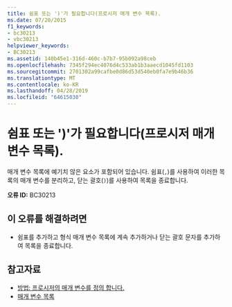 ```yaml
---
title: 쉼표 또는 ')'가 필요합니다(프로시저 매개 변수 목록).
ms.date: 07/20/2015
f1_keywords:
- bc30213
- vbc30213
helpviewer_keywords:
- BC30213
ms.assetid: 140b45e1-316d-460c-b7b7-95b092a98ceb
ms.openlocfilehash: 7345f294ec4076d4c533ab1b3aaecd1045fd1103
ms.sourcegitcommit: 2701302a99cafbe0d86d53d540eb0fa7e9b46b36
ms.translationtype: MT
ms.contentlocale: ko-KR
ms.lasthandoff: 04/28/2019
ms.locfileid: "64615030"
---
```

# <a name="comma-or--expected-procedure-parameter-list"></a>쉼표 또는 ')'가 필요합니다(프로시저 매개 변수 목록).
매개 변수 목록에 예기치 않은 요소가 포함되어 있습니다. 쉼표(`,`)를 사용하여 이러한 목록의 매개 변수를 분리하고, 닫는 괄호(`)`)를 사용하여 목록을 종료합니다.  
  
 **오류 ID:** BC30213  
  
## <a name="to-correct-this-error"></a>이 오류를 해결하려면  
  
- 쉼표를 추가하고 형식 매개 변수 목록에 계속 추가하거나 닫는 괄호 문자를 추가하여 목록을 종료합니다.  
  
## <a name="see-also"></a>참고자료

- [방법: 프로시저의 매개 변수를 정의 합니다.](../../visual-basic/programming-guide/language-features/procedures/how-to-define-a-parameter-for-a-procedure.md)
- [매개 변수 목록](../../visual-basic/language-reference/statements/parameter-list.md)
